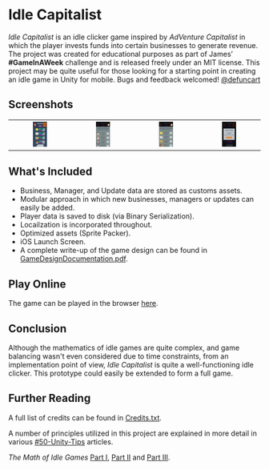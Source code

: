 # Idle Capitalist

*Idle Capitalist* is an idle clicker game inspired by *AdVenture Capitalist* in which the player invests funds into certain businesses to generate revenue. The project was created for educational purposes as part of James’ **#GameInAWeek** challenge and is released freely under an MIT license. This project may be quite useful for those looking for a starting point in creating an idle game in Unity for mobile. Bugs and feedback welcomed! [@defuncart](https://twitter.com/defuncart)

## Screenshots

<table style="width:100%">
  <tr>
    <th><img src="docs/assets/images/IdleCapitalist/screenshot1.png" style="width:25%"></th>
    <th><img src="docs/assets/images/IdleCapitalist//screenshot2.png" style="width:25%"></th> 
    <th><img src="docs/assets/images/IdleCapitalist//screenshot3.png" style="width:25%"></th>
    <th><img src="docs/assets/images/IdleCapitalist//screenshot4.png" style="width:25%"></th> 
  </tr>
</table>

## What's Included

* Business, Manager, and Update data are stored as customs assets.
* Modular approach in which new businesses, managers or updates can easily be added.
* Player data is saved to disk (via Binary Serialization).
* Locailzation is incorporated throughout.
* Optimized assets (Sprite Packer).
* iOS Launch Screen.
* A complete write-up of the game design can be found in [GameDesignDocumentation.pdf](GameDesignDocumentation.pdf).

## Play Online

The game can be played in the browser [here](https://defuncart.itch.io/idlecapitalist).

## Conclusion

Although the mathematics of idle games are quite complex, and game balancing wasn't even considered due to time constraints, from an implementation point of view, *Idle Capitalist* is quite a well-functioning idle clicker. This prototype could easily be extended to form a full game.

## Further Reading

A full list of credits can be found in [Credits.txt](Credits.txt).

A number of principles utilized in this project are explained in more detail in various [#50-Unity-Tips](https://github.com/defuncart/50-unity-tips) articles.

*The Math of Idle Games* [Part I](http://blog.kongregate.com/the-math-of-idle-games-part-i/), [Part II](http://blog.kongregate.com/the-math-of-idle-games-part-ii/) and [Part III](http://blog.kongregate.com/the-math-of-idle-games-part-iii/).